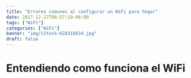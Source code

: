 ```yaml
---
title: "Errores comunes al configurar un WiFi para hogar"
date: 2017-12-27T06:57:19-06:00
tags: ["WiFi"]
categories: ["WiFi"]
banner: "img/iStock-628318834.jpg"
draft: false
---
```


# Entendiendo como funciona el WiFi

